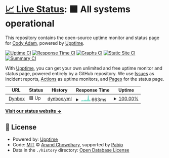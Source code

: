 # [📈 Live Status](https://status.dynbox.co): <!--live status--> **🟩 All systems operational**

This repository contains the open-source uptime monitor and status page for [Cody Adam](codya.dev), powered by [Upptime](https://github.com/upptime/upptime).

[![Uptime CI](https://github.com/codyadam/dynbox-status/workflows/Uptime%20CI/badge.svg)](https://github.com/codyadam/dynbox-status/actions?query=workflow%3A%22Uptime+CI%22)
[![Response Time CI](https://github.com/codyadam/dynbox-status/workflows/Response%20Time%20CI/badge.svg)](https://github.com/codyadam/dynbox-status/actions?query=workflow%3A%22Response+Time+CI%22)
[![Graphs CI](https://github.com/codyadam/dynbox-status/workflows/Graphs%20CI/badge.svg)](https://github.com/codyadam/dynbox-status/actions?query=workflow%3A%22Graphs+CI%22)
[![Static Site CI](https://github.com/codyadam/dynbox-status/workflows/Static%20Site%20CI/badge.svg)](https://github.com/codyadam/dynbox-status/actions?query=workflow%3A%22Static+Site+CI%22)
[![Summary CI](https://github.com/codyadam/dynbox-status/workflows/Summary%20CI/badge.svg)](https://github.com/codyadam/dynbox-status/actions?query=workflow%3A%22Summary+CI%22)

With [Upptime](https://upptime.js.org), you can get your own unlimited and free uptime monitor and status page, powered entirely by a GitHub repository. We use [Issues](https://github.com/codyadam/dynbox-status/issues) as incident reports, [Actions](https://github.com/codyadam/dynbox-status/actions) as uptime monitors, and [Pages](https://status.dynbox.co) for the status page.

<!--start: status pages-->
<!-- This summary is generated by Upptime (https://github.com/upptime/upptime) -->
<!-- Do not edit this manually, your changes will be overwritten -->
<!-- prettier-ignore -->
| URL | Status | History | Response Time | Uptime |
| --- | ------ | ------- | ------------- | ------ |
| <img alt="" src="https://icons.duckduckgo.com/ip3/dynbox.co.ico" height="13"> [Dynbox](https://dynbox.co) | 🟩 Up | [dynbox.yml](https://github.com/CodyAdam/dynbox-status/commits/HEAD/history/dynbox.yml) | <details><summary><img alt="Response time graph" src="./graphs/dynbox/response-time-week.png" height="20"> 663ms</summary><br><a href="https://status.dynbox.co/history/dynbox"><img alt="Response time 691" src="https://img.shields.io/endpoint?url=https%3A%2F%2Fraw.githubusercontent.com%2FCodyAdam%2Fdynbox-status%2FHEAD%2Fapi%2Fdynbox%2Fresponse-time.json"></a><br><a href="https://status.dynbox.co/history/dynbox"><img alt="24-hour response time 468" src="https://img.shields.io/endpoint?url=https%3A%2F%2Fraw.githubusercontent.com%2FCodyAdam%2Fdynbox-status%2FHEAD%2Fapi%2Fdynbox%2Fresponse-time-day.json"></a><br><a href="https://status.dynbox.co/history/dynbox"><img alt="7-day response time 663" src="https://img.shields.io/endpoint?url=https%3A%2F%2Fraw.githubusercontent.com%2FCodyAdam%2Fdynbox-status%2FHEAD%2Fapi%2Fdynbox%2Fresponse-time-week.json"></a><br><a href="https://status.dynbox.co/history/dynbox"><img alt="30-day response time 544" src="https://img.shields.io/endpoint?url=https%3A%2F%2Fraw.githubusercontent.com%2FCodyAdam%2Fdynbox-status%2FHEAD%2Fapi%2Fdynbox%2Fresponse-time-month.json"></a><br><a href="https://status.dynbox.co/history/dynbox"><img alt="1-year response time 691" src="https://img.shields.io/endpoint?url=https%3A%2F%2Fraw.githubusercontent.com%2FCodyAdam%2Fdynbox-status%2FHEAD%2Fapi%2Fdynbox%2Fresponse-time-year.json"></a></details> | <details><summary><a href="https://status.dynbox.co/history/dynbox">100.00%</a></summary><a href="https://status.dynbox.co/history/dynbox"><img alt="All-time uptime 100.00%" src="https://img.shields.io/endpoint?url=https%3A%2F%2Fraw.githubusercontent.com%2FCodyAdam%2Fdynbox-status%2FHEAD%2Fapi%2Fdynbox%2Fuptime.json"></a><br><a href="https://status.dynbox.co/history/dynbox"><img alt="24-hour uptime 100.00%" src="https://img.shields.io/endpoint?url=https%3A%2F%2Fraw.githubusercontent.com%2FCodyAdam%2Fdynbox-status%2FHEAD%2Fapi%2Fdynbox%2Fuptime-day.json"></a><br><a href="https://status.dynbox.co/history/dynbox"><img alt="7-day uptime 100.00%" src="https://img.shields.io/endpoint?url=https%3A%2F%2Fraw.githubusercontent.com%2FCodyAdam%2Fdynbox-status%2FHEAD%2Fapi%2Fdynbox%2Fuptime-week.json"></a><br><a href="https://status.dynbox.co/history/dynbox"><img alt="30-day uptime 100.00%" src="https://img.shields.io/endpoint?url=https%3A%2F%2Fraw.githubusercontent.com%2FCodyAdam%2Fdynbox-status%2FHEAD%2Fapi%2Fdynbox%2Fuptime-month.json"></a><br><a href="https://status.dynbox.co/history/dynbox"><img alt="1-year uptime 100.00%" src="https://img.shields.io/endpoint?url=https%3A%2F%2Fraw.githubusercontent.com%2FCodyAdam%2Fdynbox-status%2FHEAD%2Fapi%2Fdynbox%2Fuptime-year.json"></a></details>

<!--end: status pages-->

[**Visit our status website →**](https://status.dynbox.co)

## 📄 License

- Powered by: [Upptime](https://github.com/upptime/upptime)
- Code: [MIT](./LICENSE) © [Anand Chowdhary](https://anandchowdhary.com), supported by [Pabio](https://pabio.com)
- Data in the `./history` directory: [Open Database License](https://opendatacommons.org/licenses/odbl/1-0/)
